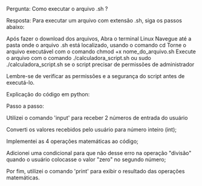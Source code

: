 Pergunta: Como executar o arquivo .sh ?

Resposta: Para executar um arquivo com extensão .sh, siga os passos abaixo:

Após fazer o download dos arquivos,
Abra o terminal Linux
Navegue até a pasta onde o arquivo .sh está localizado, usando o comando cd
Torne o arquivo executável com o comando chmod +x nome_do_arquivo.sh
Execute o arquivo com o comando ./calculadora_script.sh ou sudo ./calculadora_script.sh se o script precisar de permissões de administrador

Lembre-se de verificar as permissões e a segurança do script antes de executá-lo.





Explicação do código em python:

Passo a passo:

Utilizei o comando 'input' para receber 2 números de entrada do usuário

Converti os valores recebidos pelo usuário para número inteiro (int);

Implementei as 4 operações matemáticas ao código;

Adicionei uma condicional para que não desse erro na operação "divisão" quando o usuário colocasse o valor "zero" no segundo número;

Por fim, utilizei o comando 'print' para exibir o resultado das operações matemáticas.
